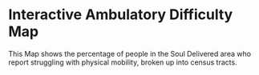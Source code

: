 # Interactive Ambulatory Difficulty Map
This Map shows the percentage of people in the Soul Delivered area who report struggling with physical mobility, broken up into census tracts.
